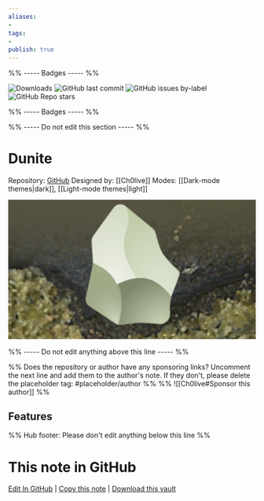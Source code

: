 ```yaml
---
aliases:
- 
tags: 
- 
publish: true
---
```


%% ----- Badges ----- %%

![Downloads](https://img.shields.io/badge/downloads-1242-573E7A?style=for-the-badge&logo=)
![GitHub last commit](https://img.shields.io/github/last-commit/Ch0live/dunite?color=573E7A&label=last%20update&logo=github&style=for-the-badge)
![GitHub issues by-label](https://img.shields.io/github/issues/Ch0live/dunite/help%20wanted?color=573E7A&logo=github&style=for-the-badge) 
![GitHub Repo stars](https://img.shields.io/github/stars/Ch0live/dunite?color=573E7A&logo=github&style=for-the-badge)

%% ----- Badges ----- %%

%% ----- Do not edit this section ----- %%

# Dunite

Repository: [GitHub](https://github.com/Ch0live/dunite)
Designed by: [[Ch0live]]
Modes: [[Dark-mode themes|dark]], [[Light-mode themes|light]]



![screenshot](https://github.com/Ch0live/dunite/raw/HEAD/dunite-icon.png)

%% ----- Do not edit anything above this line ----- %% 

%% Does the repository or author have any sponsoring links? Uncomment the next line and add them to the author's note. If they don't, please delete the placeholder tag: #placeholder/author %%
%% ![[Ch0live#Sponsor this author]] %%


## Features



%% Hub footer: Please don't edit anything below this line %%

# This note in GitHub

<span class="git-footer">[Edit In GitHub](https://github.dev/obsidian-community/obsidian-hub/blob/main/02%20-%20Community%20Expansions/02.05%20All%20Community%20Expansions/Themes/Dunite.md "git-hub-edit-note") | [Copy this note](https://raw.githubusercontent.com/obsidian-community/obsidian-hub/main/02%20-%20Community%20Expansions/02.05%20All%20Community%20Expansions/Themes/Dunite.md "git-hub-copy-note") | [Download this vault](https://github.com/obsidian-community/obsidian-hub/archive/refs/heads/main.zip "git-hub-download-vault") </span>
